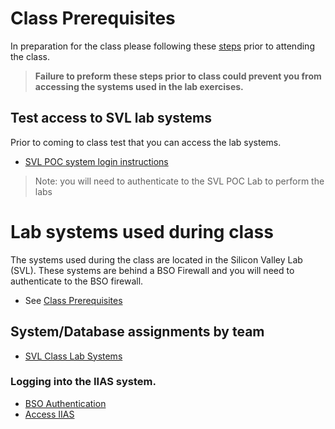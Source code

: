 # Class Prerequisites

  In preparation for the class please following these [steps](/Prerequisities.md) prior to attending the class. 
  
  > **Failure to preform these steps prior to class could prevent you from accessing the systems used in the lab exercises.**

## Test access to SVL lab systems  

Prior to coming to class test that you can access the lab systems.
   * [SVL POC system login instructions](Docs/05_AccessSVLPOCSystems.md)  
   
   > Note: you will need to authenticate to the SVL POC Lab to perform the labs

# Lab systems used during class

The systems used during the class are located in the Silicon Valley Lab (SVL).  These systems are behind a BSO Firewall and you will need to authenticate to the BSO firewall.  
  * See [Class Prerequisites](/Prerequisities.md)

## System/Database assignments by team  

  * [SVL Class Lab Systems](/LabSystems.md)

### Logging into the IIAS system.  
   * [BSO Authentication](/Docs/06_Authenticate_SVL.md)     
   * [Access IIAS](/Docs/06_Login_to_IIAS_SVL.md)
 
 
  
  
